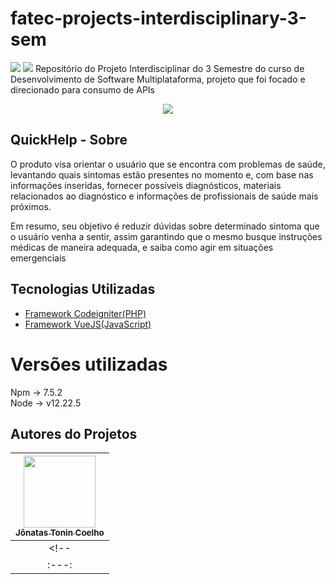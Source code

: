 # fatec-projects-interdisciplinary-3-sem
<img src="https://img.shields.io/static/v1?label=codeigniter&message=framework&color=blue&style=for-the-badge&logo=CODEIGNITTER"/>

<img src="https://img.shields.io/static/v1?label=VueJS&message=framework&color=blue&style=for-the-badge&logo=VUEJS"/>
Repositório do Projeto Interdisciplinar do 3 Semestre do curso de Desenvolvimento de Software Multiplataforma, projeto que foi focado e direcionado para consumo de APIs
<br>
<p align="center">
<img src="http://img.shields.io/static/v1?label=STATUS&message=EM%20DESENVOLVIMENTO&color=GREEN&style=for-the-badge"/>
</p>

## QuickHelp - Sobre
<p>O produto visa orientar o usuário que se encontra com problemas de saúde, levantando quais sintomas estão presentes no momento e, com base nas informações inseridas, fornecer possíveis diagnósticos, materiais relacionados ao diagnóstico e informações de profissionais de saúde mais próximos. <br>

Em resumo, seu objetivo é reduzir dúvidas sobre determinado sintoma que o usuário venha a sentir, assim garantindo que o mesmo busque instruções médicas de maneira adequada, e saiba como agir em situações emergenciais</p>

## Tecnologias Utilizadas

- [Framework Codeigniter(PHP)](https://codeigniter.com/)
- [Framework VueJS(JavaScript)](https://vuejs.org/guide/introduction.html)

# Versões utilizadas
Npm -> 7.5.2 <br>
Node -> v12.22.5 <br>

## Autores do Projetos

[<img src="https://avatars.githubusercontent.com/JonatasTCoelho" width=115 > <br> <sub> Jônatas Tonin Coelho </sub>](https://github.com/JonatasTCoelho) |
| :---: |  
<!-- | [<img src="https://avatars.githubusercontent.com/u/37356058?v=4" width=115><br><sub>Caroliny Franca</sub>](https://github.com/CarolinyFranca) |  [<img src="https://avatars.githubusercontent.com/u/30351153?v=4" width=115><br><sub>Jamile de Souza</sub>](https://github.com/0502j) |  [<img src="https://avatars.githubusercontent.com/u/8989346?v=4" width=115><br><sub>Karen Letícia</sub>](https://github.com/Karen-HerOAcEDucK) | [<img src="https://avatars.githubusercontent.com/u/30351153?v=4" width=115><br><sub>Jônatas Tonin Coelho</sub>](https://github.com/JonatasTCoelho) |
| :---: | :---: | :---: | -->
